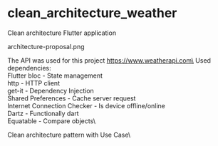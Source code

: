 # clean_architecture_weather

Clean architecture Flutter application

architecture-proposal.png

The API was used for this project https://www.weatherapi.com\
Used dependencies:\
Flutter bloc - State management\
http - HTTP client\
get-it - Dependency Injection\
Shared Preferences - Cache server request\
Internet Connection Checker - Is device offline/online\
Dartz - Functionally dart\
Equatable - Compare objects\

Clean architecture pattern with Use Case\
